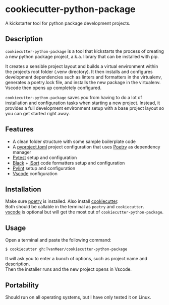 # cookiecutter-python-package

A kickstarter tool for python package development projects.

## Description

`cookiecutter-python-package` is a tool that kickstarts the process of creating a new python package project, a.k.a. library that can be installed with pip.  

It creates a sensible project layout and builds a virtual environment within the projects root folder (.venv directory). It then installs and configures development dependencies such as linters and formatters in the virtualenv, generates a poetry.lock file, and installs the new package in the virtualenv.
Vscode then opens up completely configured. 

`cookiecutter-python-package` saves you from having to do a lot of installation and configuration tasks when starting a new project. Instead, it provides a
full development environment setup with a base project layout so you can get started right away.


## Features

- A clean folder structure with some sample boilerplate code
- A [pyproject.toml](https://www.python.org/dev/peps/pep-0518/) project configuration that uses [Poetry](https://python-poetry.org/) as dependency manager
- [Pytest](https://docs.pytest.org/en/6.2.x/) setup and configuration
- [Black](https://black.readthedocs.io/en/stable/) + [iSort](https://pycqa.github.io/isort/) code formatters setup and configuration
- [Pylint](https://pylint.pycqa.org/en/latest/intro.html#what-is-pylint) setup and configuration
- [Vscode](https://code.visualstudio.com/docs/python/settings-reference) configuration

## Installation



Make sure [poetry](https://python-poetry.org/docs/#installation) is installed.
Also install [cookiecutter](https://cookiecutter.readthedocs.io/en/1.7.2/installation.html).   
Both should be callable in the terminal as `poetry` and `cookiecutter`.  
[vscode](https://code.visualstudio.com/) is optional but will get the most out of `cookiecutter-python-package`.


## Usage

Open a terminal and paste the following command:

```
$ cookiecutter gh:TvanMeer/cookiecutter-python-package
```
It will ask you to enter a bunch of options, such as project name and description.   
Then the installer runs and the new project opens in Vscode.


## Portability

Should run on all operating systems, but I have only tested it on Linux.
